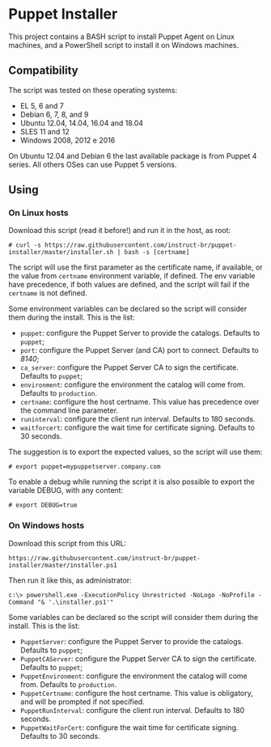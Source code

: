 # Puppet Installer

This project contains a BASH script to install Puppet Agent on Linux machines, and a PowerShell script to install it on Windows machines.

## Compatibility

The script was tested on these operating systems:

- EL 5, 6 and 7
- Debian 6, 7, 8, and 9
- Ubuntu 12.04, 14.04, 16.04 and 18.04
- SLES 11 and 12
- Windows 2008, 2012 e 2016

On Ubuntu 12.04 and Debian 6 the last available package is from Puppet 4 series. All others OSes can use Puppet 5 versions.

## Using

### On Linux hosts

Download this script (read it before!) and run it in the host, as root:

    # curl -s https://raw.githubusercontent.com/instruct-br/puppet-installer/master/installer.sh | bash -s [certname]

The script will use the first parameter as the certificate name, if available, or the value from `certname` environment variable, if defined. The env variable have precedence, if both values are defined, and the script will fail if the `certname` is not defined.

Some environment variables can be declared so the script will consider them during the install. This is the list:

- `puppet`: configure the Puppet Server to provide the catalogs. Defaults to `puppet`;
- `port`: configure the Puppet Server (and CA) port to connect. Defaults to *8140*;
- `ca_server`: configure the Puppet Server CA to sign the certificate. Defaults to `puppet`;
- `environment`: configure the environment the catalog will come from. Defaults to `production`.
- `certname`: configure the host certname. This value has precedence over the command line parameter.
- `runinterval`: configure the client run interval. Defaults to 180 seconds.
- `waitforcert`: configure the wait time for certificate signing. Defaults to 30 seconds.

The suggestion is to export the expected values, so the script will use them:

    # export puppet=mypuppetserver.company.com

To enable a debug while running the script it is also possible to export the variable DEBUG, with any content:

    # export DEBUG=true

### On Windows hosts

Download this script from this URL:

    https://raw.githubusercontent.com/instruct-br/puppet-installer/master/installer.ps1

Then run it like this, as administrator:

    c:\> powershell.exe -ExecutionPolicy Unrestricted -NoLogo -NoProfile -Command "& '.\installer.ps1'"

Some variables can be declared so the script will consider them during the install. This is the list:

- `PuppetServer`: configure the Puppet Server to provide the catalogs. Defaults to `puppet`;
- `PuppetCAServer`: configure the Puppet Server CA to sign the certificate. Defaults to `puppet`;
- `PuppetEnvironment`: configure the environment the catalog will come from. Defaults to `production`.
- `PuppetCertname`: configure the host certname. This value is obligatory, and will be prompted if not specified.
- `PuppetRunInterval`: configure the client run interval. Defaults to 180 seconds.
- `PuppetWaitForCert`: configure the wait time for certificate signing. Defaults to 30 seconds.
